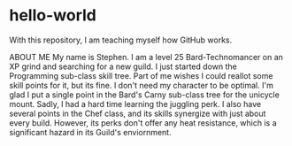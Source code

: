 # hello-world
With this repository, I am teaching myself how GitHub works. 

ABOUT ME
My name is Stephen. I am a level 25 Bard-Technomancer on an XP grind and searching for a new guild. 
I just started down the Programming sub-class skill tree. Part of me wishes I could reallot some skill points for it, but its fine. I don't need my character to be optimal.
I'm glad I put a single point in the Bard's Carny sub-class tree for the unicycle mount. Sadly, I had a hard time learning the juggling perk.
I also have several points in the Chef class, and its skills synergize with just about every build. However, its perks don't offer any heat resistance, which is a significant hazard in its Guild's enviornment.
